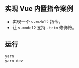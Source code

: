 ## 实现 Vue 内置指令案例

- 实现一个 `v-model2` 指令。
- 让 `v-model2` 支持 `.trim` 修饰符。

## 运行

```sh
yarn
yarn dev
```
